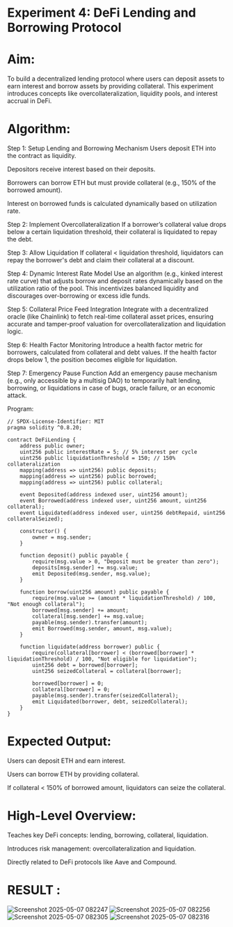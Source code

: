 # Experiment 4: DeFi Lending and Borrowing Protocol
# Aim:
To build a decentralized lending protocol where users can deposit assets to earn interest and borrow assets by providing collateral. This experiment introduces concepts like overcollateralization, liquidity pools, and interest accrual in DeFi.

# Algorithm:
Step 1: Setup Lending and Borrowing Mechanism
Users deposit ETH into the contract as liquidity.


Depositors receive interest based on their deposits.


Borrowers can borrow ETH but must provide collateral (e.g., 150% of the borrowed amount).


Interest on borrowed funds is calculated dynamically based on utilization rate.


Step 2: Implement Overcollateralization
If a borrower’s collateral value drops below a certain liquidation threshold, their collateral is liquidated to repay the debt.


Step 3: Allow Liquidation
If collateral < liquidation threshold, liquidators can repay the borrower's debt and claim their collateral at a discount.

Step 4: Dynamic Interest Rate Model
Use an algorithm (e.g., kinked interest rate curve) that adjusts borrow and deposit rates dynamically based on the utilization ratio of the pool. This incentivizes balanced liquidity and discourages over-borrowing or excess idle funds.

Step 5: Collateral Price Feed Integration
Integrate with a decentralized oracle (like Chainlink) to fetch real-time collateral asset prices, ensuring accurate and tamper-proof valuation for overcollateralization and liquidation logic.

Step 6: Health Factor Monitoring
Introduce a health factor metric for borrowers, calculated from collateral and debt values. If the health factor drops below 1, the position becomes eligible for liquidation.

Step 7: Emergency Pause Function
Add an emergency pause mechanism (e.g., only accessible by a multisig DAO) to temporarily halt lending, borrowing, or liquidations in case of bugs, oracle failure, or an economic attack.



Program:
```
// SPDX-License-Identifier: MIT
pragma solidity ^0.8.20;

contract DeFiLending {
    address public owner;
    uint256 public interestRate = 5; // 5% interest per cycle
    uint256 public liquidationThreshold = 150; // 150% collateralization
    mapping(address => uint256) public deposits;
    mapping(address => uint256) public borrowed;
    mapping(address => uint256) public collateral;

    event Deposited(address indexed user, uint256 amount);
    event Borrowed(address indexed user, uint256 amount, uint256 collateral);
    event Liquidated(address indexed user, uint256 debtRepaid, uint256 collateralSeized);

    constructor() {
        owner = msg.sender;
    }

    function deposit() public payable {
        require(msg.value > 0, "Deposit must be greater than zero");
        deposits[msg.sender] += msg.value;
        emit Deposited(msg.sender, msg.value);
    }

    function borrow(uint256 amount) public payable {
        require(msg.value >= (amount * liquidationThreshold) / 100, "Not enough collateral");
        borrowed[msg.sender] += amount;
        collateral[msg.sender] += msg.value;
        payable(msg.sender).transfer(amount);
        emit Borrowed(msg.sender, amount, msg.value);
    }

    function liquidate(address borrower) public {
        require(collateral[borrower] < (borrowed[borrower] * liquidationThreshold) / 100, "Not eligible for liquidation");
        uint256 debt = borrowed[borrower];
        uint256 seizedCollateral = collateral[borrower];

        borrowed[borrower] = 0;
        collateral[borrower] = 0;
        payable(msg.sender).transfer(seizedCollateral);
        emit Liquidated(borrower, debt, seizedCollateral);
    }
}

```
# Expected Output:
Users can deposit ETH and earn interest.


Users can borrow ETH by providing collateral.


If collateral < 150% of borrowed amount, liquidators can seize the collateral.



# High-Level Overview:
Teaches key DeFi concepts: lending, borrowing, collateral, liquidation.


Introduces risk management: overcollateralization and liquidation.


Directly related to DeFi protocols like Aave and Compound.

# RESULT : 
![Screenshot 2025-05-07 082247](https://github.com/user-attachments/assets/a52b9693-7587-4205-a7ce-a32cea4651a0)
![Screenshot 2025-05-07 082256](https://github.com/user-attachments/assets/953bf77e-45e5-4b30-b2f8-fa6d43185d83)
![Screenshot 2025-05-07 082305](https://github.com/user-attachments/assets/85b635eb-4282-4563-81cb-d638e1cbeaac)
![Screenshot 2025-05-07 082316](https://github.com/user-attachments/assets/0eed542b-5099-464f-b5b2-1c88c02139e6)

